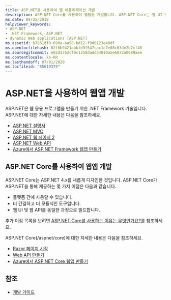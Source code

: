 ```yaml
---
title: ASP.NET을 사용하여 웹 애플리케이션 개발
description: ASP.NET Core를 사용하여 웹앱을 개발합니다. ASP.NET Core는 웹 UI 및 웹 API를 빌드하기 위해 효율성과 모듈성이 강화된 통합형 플랫폼 간 프레임워크인 ASP.NET 4.x를 재설계한 것입니다.
ms.date: 09/25/2018
helpviewer_keywords:
- ASP.NET
- .NET Framework, ASP.NET
- dynamic Web applications [ASP.NET]
ms.assetid: b7861df0-690a-4a58-bd12-f9d0123e40df
ms.openlocfilehash: 82f6b9421abbfd9f547cac1c7e08c63de2b2cf48
ms.sourcegitcommit: e02d17b2cf9c1258dadda4810a5e6072a0089aee
ms.contentlocale: ko-KR
ms.lasthandoff: 07/01/2020
ms.locfileid: "85619379"
---
```

# <a name="developing-web-apps-with-aspnet"></a>ASP.NET을 사용하여 웹앱 개발

ASP.NET은 웹 응용 프로그램을 만들기 위한 .NET Framework 기술입니다. ASP.NET에 대한 자세한 내용은 다음을 참조하세요.

- [ASP.NET 설명서](/aspnet/overview)
- [ASP.NET MVC](https://dotnet.microsoft.com/apps/aspnet/mvc)
- [ASP.NET 웹 페이지 2](https://dotnet.microsoft.com/apps/aspnet/web-apps)
- [ASP.NET Web API](https://dotnet.microsoft.com/apps/aspnet/apis)  
- [Azure에서 ASP.NET Framework 웹앱 만들기](/azure/app-service/app-service-web-get-started-dotnet-framework)

## <a name="developing-web-apps-with-aspnet-core"></a>ASP.NET Core를 사용하여 웹앱 개발

ASP.NET Core는 ASP.NET 4.x를 새롭게 디자인한 것입니다. ASP.NET Core가 ASP.NET을 통해 제공하는 몇 가지 이점은 다음과 같습니다.

- 플랫폼 간에 사용할 수 있습니다.
- 더 간결하고 더 모듈식인 도구입니다.
- 웹 UI 및 웹 API를 동일한 과정으로 빌드합니다.

추가 이점 목록을 보려면 [ASP.NET Core를 사용하는 이유는 무엇인가요?](/aspnet/core/introduction-to-aspnet-core#why-choose-aspnet-core)를 참조하세요.

ASP.NET Core(/aspnet/core)에 대한 자세한 내용은 다음을 참조하세요.

- [Razor 페이지 시작](/aspnet/core/tutorials/razor-pages/razor-pages-start)
- [Web API 만들기](/aspnet/core/tutorials/first-web-api)
- [Azure에서 ASP.NET Core 웹앱 만들기](/azure/app-service/app-service-web-get-started-dotnet)
  
## <a name="see-also"></a>참조

- [개발 가이드](development-guide.md)
